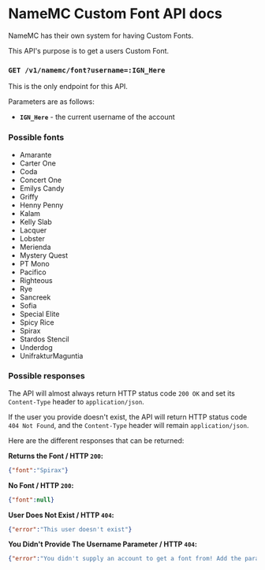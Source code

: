 # NameMC Custom Font API docs
NameMC has their own system for having Custom Fonts.

This API's purpose is to get a users Custom Font.

### `GET /v1/namemc/font?username=:IGN_Here`
This is the only endpoint for this API.

Parameters are as follows:
- **`IGN_Here`** - the current username of the account
### Possible fonts
- Amarante
- Carter One
- Coda
- Concert One
- Emilys Candy
- Griffy
- Henny Penny
- Kalam
- Kelly Slab
- Lacquer
- Lobster
- Merienda
- Mystery Quest
- PT Mono
- Pacifico
- Righteous
- Rye
- Sancreek
- Sofia
- Special Elite
- Spicy Rice
- Spirax
- Stardos Stencil
- Underdog
- UnifrakturMaguntia

### Possible responses

The API will almost always return HTTP status code `200 OK` and set its `Content-Type` header to `application/json`.

If the user you provide doesn't exist, the API will return HTTP status code `404 Not Found`, and the `Content-Type` header will remain `application/json`.

Here are the different responses that can be returned:

**Returns the Font / HTTP `200`:**
```json
{"font":"Spirax"}
```

**No Font / HTTP `200`:**
```json
{"font":null}
```

**User Does Not Exist / HTTP `404`:**
```json
{"error":"This user doesn't exist"}
```

**You Didn't Provide The Username Parameter / HTTP `404`:**
```json
{"error":"You didn't supply an account to get a font from! Add the parameter ?username=IGN_HERE."}
```

